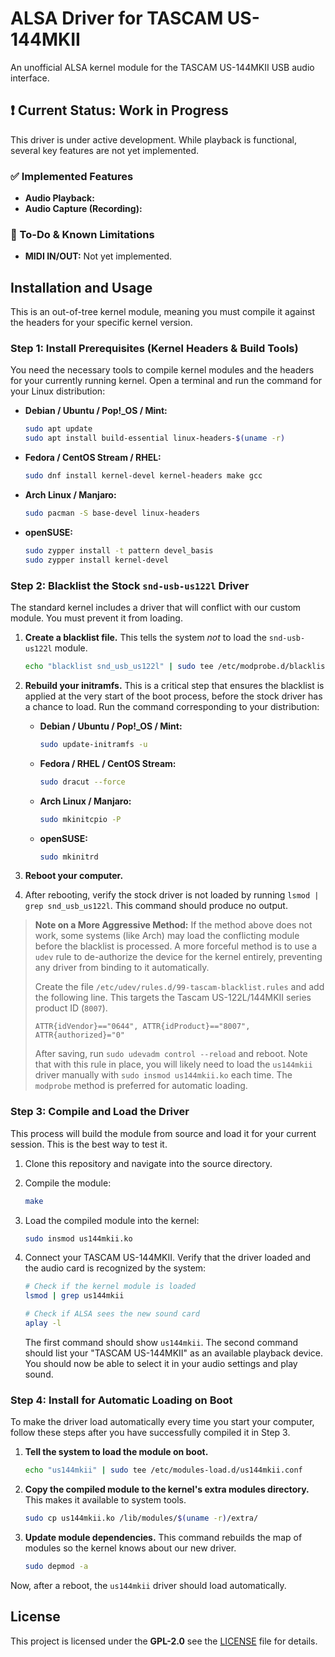 # ALSA Driver for TASCAM US-144MKII

An unofficial ALSA kernel module for the TASCAM US-144MKII USB audio interface.

## ❗ Current Status: Work in Progress

This driver is under active development. While playback is functional, several key features are not yet implemented.

### ✅ Implemented Features
*   **Audio Playback:**
*   **Audio Capture (Recording):** 

### 📝 To-Do & Known Limitations
*   **MIDI IN/OUT:** Not yet implemented.

## Installation and Usage

This is an out-of-tree kernel module, meaning you must compile it against the headers for your specific kernel version.

### Step 1: Install Prerequisites (Kernel Headers & Build Tools)
You need the necessary tools to compile kernel modules and the headers for your currently running kernel. Open a terminal and run the command for your Linux distribution:

*   **Debian / Ubuntu / Pop!_OS / Mint:**
    ```bash
    sudo apt update
    sudo apt install build-essential linux-headers-$(uname -r)
    ```

*   **Fedora / CentOS Stream / RHEL:**
    ```bash
    sudo dnf install kernel-devel kernel-headers make gcc
    ```

*   **Arch Linux / Manjaro:**
    ```bash
    sudo pacman -S base-devel linux-headers
    ```

*   **openSUSE:**
    ```bash
    sudo zypper install -t pattern devel_basis
    sudo zypper install kernel-devel
    ```

### Step 2: Blacklist the Stock `snd-usb-us122l` Driver
The standard kernel includes a driver that will conflict with our custom module. You must prevent it from loading.

1.  **Create a blacklist file.** This tells the system *not* to load the `snd-usb-us122l` module.
    ```bash
    echo "blacklist snd_usb_us122l" | sudo tee /etc/modprobe.d/blacklist-us144mkii.conf
    ```

2.  **Rebuild your initramfs.** This is a critical step that ensures the blacklist is applied at the very start of the boot process, before the stock driver has a chance to load. Run the command corresponding to your distribution:
    *   **Debian / Ubuntu / Pop!_OS / Mint:**
        ```bash
        sudo update-initramfs -u
        ```
    *   **Fedora / RHEL / CentOS Stream:**
        ```bash
        sudo dracut --force
        ```
    *   **Arch Linux / Manjaro:**
        ```bash
        sudo mkinitcpio -P
        ```
    *   **openSUSE:**
        ```bash
        sudo mkinitrd
        ```

3.  **Reboot your computer.**

4.  After rebooting, verify the stock driver is not loaded by running `lsmod | grep snd_usb_us122l`. This command should produce no output.

> **Note on a More Aggressive Method:** If the method above does not work, some systems (like Arch) may load the conflicting module before the blacklist is processed. A more forceful method is to use a `udev` rule to de-authorize the device for the kernel entirely, preventing any driver from binding to it automatically.
>
> Create the file `/etc/udev/rules.d/99-tascam-blacklist.rules` and add the following line. This targets the Tascam US-122L/144MKII series product ID (`8007`).
> ```
> ATTR{idVendor}=="0644", ATTR{idProduct}=="8007", ATTR{authorized}="0"
> ```
> After saving, run `sudo udevadm control --reload` and reboot. Note that with this rule in place, you will likely need to load the `us144mkii` driver manually with `sudo insmod us144mkii.ko` each time. The `modprobe` method is preferred for automatic loading.


### Step 3: Compile and Load the Driver
This process will build the module from source and load it for your current session. This is the best way to test it.

1.  Clone this repository and navigate into the source directory.

2.  Compile the module:
    ```bash
    make
    ```

3.  Load the compiled module into the kernel:
    ```bash
    sudo insmod us144mkii.ko
    ```

4.  Connect your TASCAM US-144MKII. Verify that the driver loaded and the audio card is recognized by the system:
    ```bash
    # Check if the kernel module is loaded
    lsmod | grep us144mkii

    # Check if ALSA sees the new sound card
    aplay -l
    ```
    The first command should show `us144mkii`. The second command should list your "TASCAM US-144MKII" as an available playback device. You should now be able to select it in your audio settings and play sound.

### Step 4: Install for Automatic Loading on Boot
To make the driver load automatically every time you start your computer, follow these steps after you have successfully compiled it in Step 3.

1.  **Tell the system to load the module on boot.**
    ```bash
    echo "us144mkii" | sudo tee /etc/modules-load.d/us144mkii.conf
    ```

2.  **Copy the compiled module to the kernel's extra modules directory.** This makes it available to system tools.
    ```bash
    sudo cp us144mkii.ko /lib/modules/$(uname -r)/extra/
    ```

3.  **Update module dependencies.** This command rebuilds the map of modules so the kernel knows about our new driver.
    ```bash
    sudo depmod -a
    ```

Now, after a reboot, the `us144mkii` driver should load automatically.



## License

This project is licensed under the **GPL-2.0** see the [LICENSE](LICENSE) file for details.
